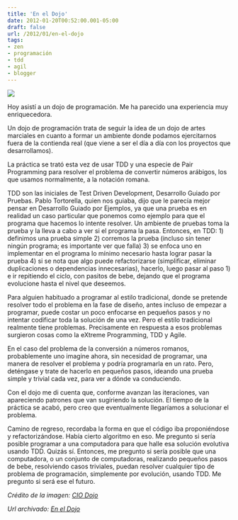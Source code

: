 ```yaml
---
title: 'En el Dojo'
date: 2012-01-20T00:52:00.001-05:00
draft: false
url: /2012/01/en-el-dojo
tags: 
- zen
- programación
- tdd
- agil
- blogger
---
```


[![](http://4.bp.blogspot.com/-0RvQY1w4nQ8/TxkAwHGWU_I/AAAAAAAABvI/yPAe3BjgpDc/s320/dojo_port.jpg)](http://4.bp.blogspot.com/-0RvQY1w4nQ8/TxkAwHGWU_I/AAAAAAAABvI/yPAe3BjgpDc/s1600/dojo_port.jpg)

Hoy asistí a un dojo de programación. Me ha parecido una experiencia muy enriquecedora.  
  
Un dojo de programación trata de seguir la idea de un dojo de artes marciales en cuanto a formar un ambiente donde podamos ejercitarnos fuera de la contienda real (que viene a ser el día a día con los proyectos que desarrollamos).  
  
La práctica se trató esta vez de usar TDD y una especie de Pair Programming para resolver el problema de convertir números arábigos, los que usamos normalmente, a la notación romana.  
  
TDD son las iniciales de Test Driven Development, Desarrollo Guiado por Pruebas. Pablo Tortorella, quien nos guiaba, dijo que le parecía mejor pensar en Desarrollo Guiado por Ejemplos, ya que una prueba es en realidad un caso particular que ponemos como ejemplo para que el programa que hacemos lo intente resolver. Un ambiente de pruebas toma la prueba y la lleva a cabo a ver si el programa la pasa. Entonces, en TDD: 1) definimos una prueba simple 2) corremos la prueba (incluso sin tener ningún programa; es importante ver que falla) 3) se enfoca uno en implementar en el programa lo mínimo necesario hasta lograr pasar la prueba 4) si se nota que algo puede refactorizarse (simplificar, eliminar duplicaciones o dependencias innecesarias), hacerlo, luego pasar al paso 1) e ir repitiendo el ciclo, con pasitos de bebe, dejando que el programa evolucione hasta el nivel que deseemos.  
  
Para alguien habituado a programar al estilo tradicional, donde se pretende resolver todo el problema en la fase de diseño, antes incluso de empezar a programar, puede costar un poco enfocarse en pequeños pasos y no intentar codificar toda la solución de una vez. Pero el estilo tradicional realmente tiene problemas. Precisamente en respuesta a esos problemas surgieron cosas como la eXtreme Programming, TDD y Agile.  
  
En el caso del problema de la conversión a números romanos, probablemente uno imagine ahora, sin necesidad de programar, una manera de resolver el problema y podría programarla en un rato. Pero, deténgase y trate de hacerlo en pequeños pasos, ideando una prueba simple y trivial cada vez, para ver a dónde va conduciendo.  
  
Con el dojo me di cuenta que, conforme avanzan las iteraciones, van apareciendo patrones que van sugiriendo la solución. El tiempo de la práctica se acabó, pero creo que eventualmente llegaríamos a solucionar el problema.  
  
Camino de regreso, recordaba la forma en que el código iba proponiéndose y refactorizándose. Había cierto algoritmo en eso. Me pregunto si sería posible programar a una computadora para que halle esa solución evolutiva usando TDD. Quizás sí. Entonces, me pregunto si sería posible que una computadora, o un conjunto de computadoras, realizando pequeños pasos de bebe, resolviendo casos triviales, puedan resolver cualquier tipo de problema de programación, simplemente por evolución, usando TDD. Me pregunto si será ese el futuro.  
  

_Crédito de la imagen: [CIO Dojo](http://ciodojo.com/about/)_

_*Url archivado: [En el Dojo](https://akcdev.blogspot.com/2012/01/en-el-dojo.html)*_
